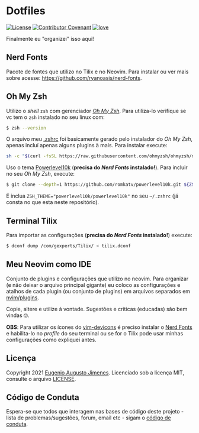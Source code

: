 # Dotfiles

[![License](https://img.shields.io/badge/License-MIT-lightgray)](/LICENSE)
[![Contributor Covenant](https://img.shields.io/badge/Contributor%20Covenant-2.0-lightblue)](/code_of_conduct.md)
[![love](https://img.shields.io/badge/Build%20With-%F0%9F%96%A4-lightgreen)](https://callmarx.github.io)

Finalmente eu "organizei" isso aqui!

## Nerd Fonts
Pacote de fontes que utilizo no Tilix e no Neovim. Para instalar ou ver mais sobre acesse:
<https://github.com/ryanoasis/nerd-fonts>.

## Oh My Zsh
Utilizo o *shell* `zsh` com gerenciador [*Oh My Zsh*](https://github.com/ohmyzsh/ohmyzsh). Para
utiliza-lo verifique se vc tem o `zsh` instalado no seu linux com:
```bash
$ zsh --version
```

O arquivo meu [.zshrc](./.zshrc) foi basicamente gerado pelo instalador do *Oh My Zsh*, apenas
incluí apenas alguns plugins à mais. Para instalar execute:
```bash
sh -c "$(curl -fsSL https://raw.githubusercontent.com/ohmyzsh/ohmyzsh/master/tools/install.sh)"
```

Uso o tema [Powerlevel10k](https://github.com/romkatv/powerlevel10k#oh-my-zsh) (**precisa do *Nerd
Fonts* instalado!**). Para incluir no seu *Oh My Zsh*, execute:
```bash
$ git clone --depth=1 https://github.com/romkatv/powerlevel10k.git ${ZSH_CUSTOM:-$HOME/.oh-my-zsh/custom}/themes/powerlevel10k
```
E inclua `ZSH_THEME="powerlevel10k/powerlevel10k"` no seu `~/.zshrc` (já consta no que esta neste
repositório).


## Terminal Tilix

Para importar as configurações (**precisa do *Nerd Fonts* instalado!**) execute:
```bash
$ dconf dump /com/gexperts/Tilix/ < tilix.dconf
```

## Meu Neovim como IDE
Conjunto de plugins e configurações que utilizo no neovim. Para organizar (e não deixar o arquivo
principal gigante) eu coloco as configurações e atalhos de cada plugin (ou conjunto de plugins)
em arquivos separados em [nvim/plugins](./nvim/plugins).

Copie, altere e utilize á vontade. Sugestões e criticas (educadas) são bem vindas 🤓.

**OBS**: Para utilizar os ícones do [vim-devicons](https://github.com/ryanoasis/vim-devicons) é preciso
instalar o [Nerd Fonts](https://www.nerdfonts.com) e habilita-lo no *profile* do seu terminal ou se
for o Tilix pode usar minhas configurações como expliquei antes.

## Licença

Copyright 2021 [Eugenio Augusto Jimenes](https://callmarx.github.io).
Licenciado sob a licença MIT, consulte o arquivo [LICENSE](/LICENSE).

## Código de Conduta

Espera-se que todos que interagem nas bases de código deste projeto - lista de problemas/sugestões,
forum, email etc - sigam o [código de conduta](/code_of_conduct.md).
